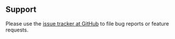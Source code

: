 ## Support

Please use the [issue tracker at GitHub](https://github.com/databio/episb-hub/issues) to file bug reports or feature requests.
